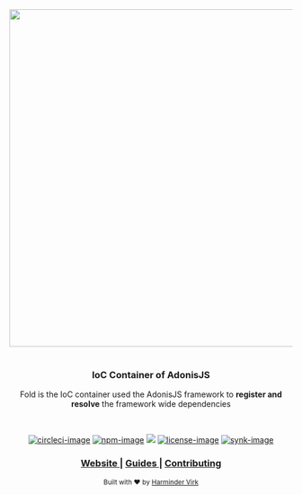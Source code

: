 <div align="center">
  <img src="https://res.cloudinary.com/adonisjs/image/upload/q_100/v1558612869/adonis-readme_zscycu.jpg" width="600px">
</div>

<br />

<div align="center">
  <h3> IoC Container of AdonisJS </h3>
  <p> Fold is the IoC container used the AdonisJS framework to <strong>register and resolve</strong> the framework wide dependencies </p>
</div>

<br />

<div align="center">

[![circleci-image]][circleci-url] [![npm-image]][npm-url] ![][typescript-image] [![license-image]][license-url] [![synk-image]][synk-url]

</div>

<div align="center">
  <h3>
    <a href="https://preview.adonisjs.com">
      Website
    </a>
    <span> | </span>
    <a href="https://preview.adonisjs.com/packages/ioc-container">
      Guides
    </a>
    <span> | </span>
    <a href="CONTRIBUTING.md">
      Contributing
    </a>
  </h3>
</div>

<div align="center">
  <sub>Built with ❤︎ by <a href="https://twitter.com/AmanVirk1">Harminder Virk</a>
</div>

[circleci-image]: https://img.shields.io/circleci/project/github/adonisjs/fold/master.svg?style=for-the-badge&logo=circleci
[circleci-url]: https://circleci.com/gh/adonisjs/fold "circleci"

[typescript-image]: https://img.shields.io/badge/Typescript-294E80.svg?style=for-the-badge&logo=typescript
[typescript-url]:  "typescript"

[npm-image]: https://img.shields.io/npm/v/@adonisjs/fold/alpha.svg?style=for-the-badge&logo=npm
[npm-url]: https://npmjs.org/package/@adonisjs/fold/v/alpha "npm"

[license-image]: https://img.shields.io/npm/l/@adonisjs/fold?color=blueviolet&style=for-the-badge
[license-url]: LICENSE.md "license"

[synk-image]: https://img.shields.io/snyk/vulnerabilities/github/adonisjs/fold?label=Synk%20Vulnerabilities&style=for-the-badge
[synk-url]: https://snyk.io/test/github/adonisjs/fold?targetFile=package.json "synk"
